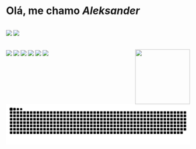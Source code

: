 # Olá, me chamo <strong><i>Aleksander</i></strong>
<br>

<div> 
<img height="165em" src="https://github-readme-stats.vercel.app/api?username=AlekBr1&show_icons=true&theme=tokyonight" />
<img height="165em" src="https://github-readme-stats.vercel.app/api/top-langs/?username=AlekBr1&layout=compact&langs_count=16&theme=tokyonight" />
</div>
                                                                                                                                                     
<br>

<div style="display: inline_block"><br>
<img align="center" src="https://cdn-icons-png.flaticon.com/512/732/732212.png" width="40px">
<img align="center" src="https://cdn-icons-png.flaticon.com/512/732/732190.png" width="40px">
<img align="center" src="https://cdn3.iconfinder.com/data/icons/logos-and-brands-adobe/512/267_Python-512.png" width="40px">
<img align="center" src="https://pcodinomebzero.neocities.org/Imagens/javascript1.png" width="40px">
<img align="center" src="https://icons-for-free.com/iconfiles/png/512/development+logo+mysql+icon-1320184807686758112.png" width="40px">
<img align="center" src="https://cdn-icons-png.flaticon.com/512/226/226777.png" width="40px">
<img align="right" src="https://i.picasion.com/pic92/127374154b7e8f434a7193d528e77170.gif" width="150px" height="150px">
</div>

##

<!-- <div>
<a href="https://www.linkedin.com/in/gustavo-neumann-959a14235" target="_blank"><img src="https://img.shields.io/badge/LinkedIn-0077B5?style=for-the-badge&logo=linkedin&logoColor=white" target="_blank"></a>
<a href="https://instagram.com/gustavo_neumannv" target="_blank"><img src="https://img.shields.io/badge/Instagram-E4405F?style=for-the-badge&logo=instagram&logoColor=white" target="_blank"></a>
<a href="" target="_blank"><img src="https://img.shields.io/badge/Twitter-1DA1F2?style=for-the-badge&logo=twitter&logoColor=white" target="_blank"></a>
<a href="https://discord.gg/dMweaNs6" target="_blank"><img src="https://img.shields.io/badge/Discord-7289DA?style=for-the-badge&logo=discord&logoColor=white" target="_blank"></a>
<a href="https://www.youtube.com/channel/UCy3ayeXvWHL1IV23ZTMHzBA" target="blank"><img src="https://img.shields.io/badge/YouTube-FF0000?style=for-the-badge&logo=youtube&logoColor=white" ><target="_blank"/a>
<div>-->

<picture>
        <source media="(prefers-color-scheme: dark)" srcset="https://raw.githubusercontent.com/vargasgustavo/vargasgustavo/output/github-contribution-grid-snake-dark.svg">
        <source media="(prefers-color-scheme: light)" srcset="https://raw.githubusercontent.com/vargasgustavo/vargasgustavo/output/github-contribution-grid-snake.svg">
        <img alt="github contribution grid snake animation" src="https://raw.githubusercontent.com/vargasgustavo/vargasgustavo/output/github-contribution-grid-snake.svg">
    </picture>
